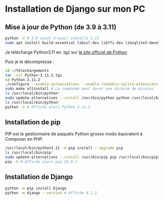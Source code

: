 # Installation de Django sur mon PC

## Mise à jour de Python (de 3.9 à 3.11)

```bash
python -V # 3.9 avant d'avoir installé 3.11
sudo apt install build-essential libssl-dev libffi-dev libsqlite3-devel python3-dev # Exécution des commandes pour faire compiler du Python, d'après https://www.digitalocean.com/community/tutorials/how-to-install-python-3-and-set-up-a-programming-environment-on-debian-11
```

Je télécharge Python3.11 en .tgz sur [le site officiel de Python](https://www.python.org/downloads/release/python-3112/)

Puis je le décompresse :

```bash
cd ~/Téléchargements
tar -xzf Python-3.11.2.tgz
cd Python-3.11.2
./configure --enable-optimizations --enable-loadable-sqlite-extensions
sudo make altinstall # La commande peut durer une dizaine de minutes
ls /usr/local/bin/python*
sudo update-alternatives --install /usr/bin/python python /usr/local/bin/python3.11 1
ls /usr/local/bin/python*
python -V # Affiche alors Python 3.11.2
```

## Installation de pip

PIP est le gestionnaire de paquets Python grosso modo équivalent à Composer en PHP.

```bash
/usr/local/bin/python3.11 -m pip install --upgrade pip
ls /usr/local/bin/pip*
sudo update-alternatives --install /usr/bin/pip pip /usr/local/bin/pip3.11 1
pip -V # Affiche alors pip 23.0.1
```

## Installation de Django

```bash
python -m pip install Django
python -m django --version # Affiche 4.2.2
```